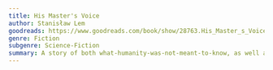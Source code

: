 ```yaml
---
title: His Master's Voice
author: Stanisław Lem
goodreads: https://www.goodreads.com/book/show/28763.His_Master_s_Voice
genre: Fiction
subgenre: Science-Fiction
summary: A story of both what-humanity-was-not-meant-to-know, as well as perhaps, what-humanity-can't-decypher.
---
```

